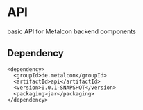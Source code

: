# API

basic API for Metalcon backend components

## Dependency

    <dependency>
      <groupId>de.metalcon</groupId>
      <artifactId>api</artifactId>
      <version>0.0.1-SNAPSHOT</version>
      <packaging>jar</packaging>
    </dependency>
